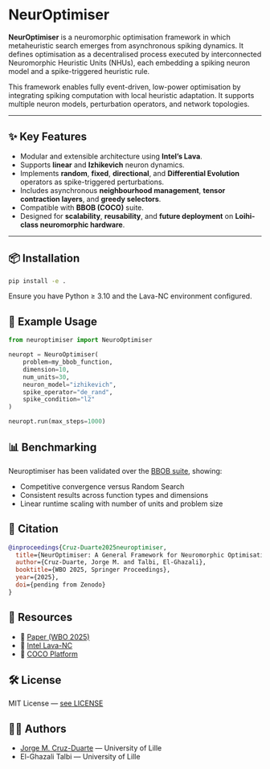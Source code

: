 # NeurOptimiser

**NeurOptimiser** is a neuromorphic optimisation framework in which metaheuristic search emerges from asynchronous spiking dynamics. It defines optimisation as a decentralised process executed by interconnected Neuromorphic Heuristic Units (NHUs), each embedding a spiking neuron model and a spike-triggered heuristic rule.

This framework enables fully event-driven, low-power optimisation by integrating spiking computation with local heuristic adaptation. It supports multiple neuron models, perturbation operators, and network topologies.

---

## ✨ Key Features

- Modular and extensible architecture using **Intel’s Lava**.
- Supports **linear** and **Izhikevich** neuron dynamics.
- Implements **random**, **fixed**, **directional**, and **Differential Evolution** operators as spike-triggered perturbations.
- Includes asynchronous **neighbourhood management**, **tensor contraction layers**, and **greedy selectors**.
- Compatible with **BBOB (COCO)** suite.
- Designed for **scalability**, **reusability**, and **future deployment** on **Loihi-class neuromorphic hardware**.

---

## 📦 Installation

```bash
pip install -e .
```
Ensure you have Python ≥ 3.10 and the Lava-NC environment configured.

## 🚀 Example Usage
```python
from neuroptimiser import NeuroOptimiser

neuropt = NeuroOptimiser(
    problem=my_bbob_function,
    dimension=10,
    num_units=30,
    neuron_model="izhikevich",
    spike_operator="de_rand",
    spike_condition="l2"
)

neuropt.run(max_steps=1000)
```

## 📊 Benchmarking
Neuroptimiser has been validated over the [BBOB suite](https://github.com/numbbo/coco), showing:
* Competitive convergence versus Random Search
* Consistent results across function types and dimensions
* Linear runtime scaling with number of units and problem size

## 🔬 Citation
```bibtex
@inproceedings{Cruz-Duarte2025neuroptimiser,
  title={NeurOptimiser: A General Framework for Neuromorphic Optimisation},
  author={Cruz-Duarte, Jorge M. and Talbi, El-Ghazali},
  booktitle={WBO 2025, Springer Proceedings},
  year={2025},
  doi={pending from Zenodo}
}
```

## 🔗 Resources
* 📘 [Paper (WBO 2025)](https://github.com/jcrvz/neuroptimiser)
* 🧠 [Intel Lava-NC](https://github.com/lava-nc/lava)
* 🧪 [COCO Platform](https://github.com/numbbo/coco)

## 🛠️ License
MIT License — [see LICENSE](LICENSE)

## 🧑‍💻 Authors
* [Jorge M. Cruz-Duarte](https://github.com/jcrvz) — University of Lille
* El-Ghazali Talbi — University of Lille
